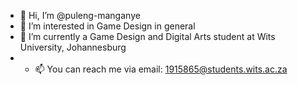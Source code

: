 - 👋 Hi, I’m @puleng-manganye
- 👀 I’m interested in Game Design in general
- 🌱 I’m currently a Game Design and Digital Arts student at Wits University, Johannesburg
-  - 📫 You can reach me via email: 1915865@students.wits.ac.za

<!--- 💞️ I’m looking to collaborate on ... --->
